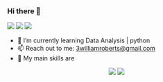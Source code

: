 ### Hi there 🧰
[<img src="https://img.shields.io/badge/leetcode-%2312100E.svg?&style=for-the-badge&logo=leetcode&logoColor=yellow&color=black" />](https://leetcode.com/thew1lego/)
[<img src="https://img.shields.io/badge/github-%2312100E.svg?&style=for-the-badge&logo=github&logoColor=white&color=black" />](https://github.com/williambroberts)
[<img src="https://img.shields.io/badge/linkedin-%230077B5.svg?&style=for-the-badge&logo=linkedin&logoColor=white" />](https://www.linkedin.com/in/williambroberts/)
- 📝 I’m currently learning Data Analysis | python 
- 📫 Reach out to me: 3williamroberts@gmail.com
- 🚀 My main skills are
<p align='center'>
  <img src="https://img.shields.io/badge/python3-2312100E.svg?&style=for-the-badge&logo=python3&logoColor=yellow&color=blue" />
  <img src="https://img.shields.io/badge/MySQL-00000F?style=for-the-badge&logo=mysql&logoColor=white" />
</p>

<!--
**williambroberts/williambroberts** is a ✨ _special_ ✨ repository because its `README.md` (this file) appears on your GitHub profile.

Here are some ideas to get you started:

- 🔭 I’m currently working on ...
- 🌱 I’m currently learning ...
- 👯 I’m looking to collaborate on ...
- 🤔 I’m looking for help with ...
- 💬 Ask me about ...
- 📫 How to reach me: ...
- 😄 Pronouns: ...
- ⚡ Fun fact: ...
-->
